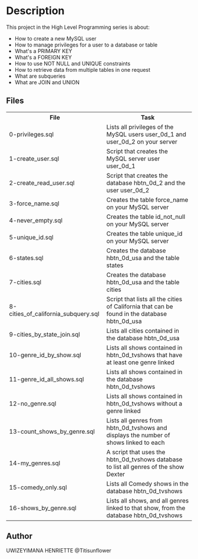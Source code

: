 <!DOCTYPE html>
<html>
<head>
  <title>0x0E. SQL - More queries</title>
</head>
<body>
  <h1>Description</h1>
  <p>This project in the High Level Programming series is about:</p>
  <ul>
    <li>How to create a new MySQL user</li>
    <li>How to manage privileges for a user to a database or table</li>
    <li>What's a PRIMARY KEY</li>
    <li>What's a FOREIGN KEY</li>
    <li>How to use NOT NULL and UNIQUE constraints</li>
    <li>How to retrieve data from multiple tables in one request</li>
    <li>What are subqueries</li>
    <li>What are JOIN and UNION</li>
  </ul>
  <h2>Files</h2>
  <table>
    <tr>
      <th>File</th>
      <th>Task</th>
    </tr>
    <tr>
      <td>0-privileges.sql</td>
      <td>Lists all privileges of the MySQL users user_0d_1 and user_0d_2 on your server</td>
    </tr>
    <tr>
      <td>1-create_user.sql</td>
      <td>Script that creates the MySQL server user user_0d_1</td>
    </tr>
    <tr>
      <td>2-create_read_user.sql</td>
      <td>Script that creates the database hbtn_0d_2 and the user user_0d_2</td>
    </tr>
    <tr>
      <td>3-force_name.sql</td>
      <td>Creates the table force_name on your MySQL server</td>
    </tr>
    <tr>
      <td>4-never_empty.sql</td>
      <td>Creates the table id_not_null on your MySQL server</td>
    </tr>
    <tr>
      <td>5-unique_id.sql</td>
      <td>Creates the table unique_id on your MySQL server</td>
    </tr>
    <tr>
      <td>6-states.sql</td>
      <td>Creates the database hbtn_0d_usa and the table states</td>
    </tr>
    <tr>
      <td>7-cities.sql</td>
      <td>Creates the database hbtn_0d_usa and the table cities</td>
    </tr>
    <tr>
      <td>8-cities_of_california_subquery.sql</td>
      <td>Script that lists all the cities of California that can be found in the database hbtn_0d_usa</td>
    </tr>
    <tr>
      <td>9-cities_by_state_join.sql</td>
      <td>Lists all cities contained in the database hbtn_0d_usa</td>
    </tr>
    <tr>
      <td>10-genre_id_by_show.sql</td>
      <td>Lists all shows contained in hbtn_0d_tvshows that have at least one genre linked</td>
    </tr>
    <tr>
      <td>11-genre_id_all_shows.sql</td>
      <td>Lists all shows contained in the database hbtn_0d_tvshows</td>
    </tr>
    <tr>
      <td>12-no_genre.sql</td>
      <td>Lists all shows contained in hbtn_0d_tvshows without a genre linked</td>
    </tr>
    <tr>
      <td>13-count_shows_by_genre.sql</td>
      <td>Lists all genres from hbtn_0d_tvshows and displays the number of shows linked to each</td>
    </tr>
    <tr>
      <td>14-my_genres.sql</td>
      <td>A script that uses the hbtn_0d_tvshows database to list all genres of the show Dexter</td>
    </tr>
    <tr>
      <td>15-comedy_only.sql</td>
      <td>Lists all Comedy shows in the database hbtn_0d_tvshows</td>
    </tr>
    <tr>
      <td>16-shows_by_genre.sql</td>
      <td>Lists all shows, and all genres linked to that show, from the database hbtn_0d_tvshows</td>
    </tr>
  </table>
  <h2>Author</h2>
  <p>UWIZEYIMANA HENRIETTE @Titisunflower</p>
</body>
</html>
